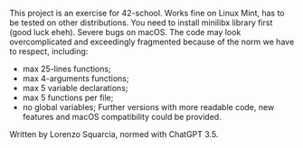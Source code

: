 This project is an exercise for 42-school.
Works fine on Linux Mint, has to be tested on other distributions.
You need to install minilibx library first (good luck eheh).
Severe bugs on macOS.
The code may look overcomplicated and exceedingly fragmented because of the norm we have to respect, including:
- max 25-lines functions;
- max 4-arguments functions;
- max 5 variable declarations;
- max 5 functions per file;
- no global variables;
Further versions with more readable code, new features and macOS compatibility could be provided.

Written by Lorenzo Squarcia, normed with ChatGPT 3.5.
